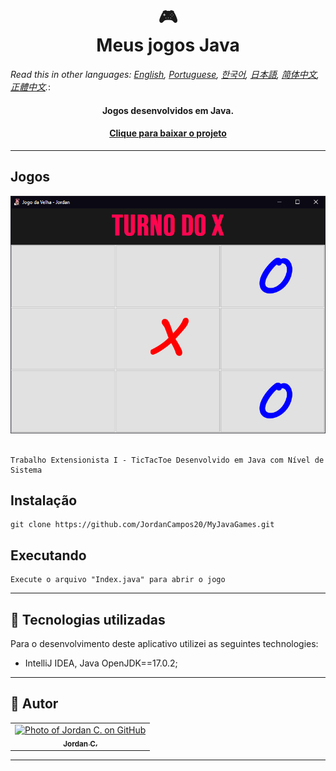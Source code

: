 <h1 align="center">
  🎮<br>Meus jogos Java
</h1>

*Read this in other languages: [English](readme.md), [Portuguese](readme.pt.md), [한국어](readme.ko.md), [日本語](readme.ja.md), [简体中文](readme.zh-cn.md), [正體中文](readme.zh-tw.md).*: 

<h4 align="center">
  Jogos desenvolvidos em Java.
</h4>

<h4 align="center"><a href="https://github.com/JordanCampos20/MyJavaGames/archive/refs/heads/main.zip">Clique para baixar o projeto</a></h4>

---

## Jogos
<p style="height: 400px" align="center"><img src="Images/TicTacToe.png" alt="Preview do Projeto"></p>

```
Trabalho Extensionista I - TicTacToe Desenvolvido em Java com Nível de Sistema
```

<!-- <p align="center"><img src="Images/game2.png" alt="Example"></p>

```
Example
``` -->


## Instalação
```
git clone https://github.com/JordanCampos20/MyJavaGames.git
```

## Executando

```
Execute o arquivo "Index.java" para abrir o jogo
```

---

## 💼 Tecnologias utilizadas
Para o desenvolvimento deste aplicativo utilizei as seguintes technologies:

- IntelliJ IDEA, Java OpenJDK==17.0.2;

---



## 🦄 Autor<br>
<table>
  <tr>
    <td align="center">
      <a href="https://github.com/JordanCampos20">
        <img src="https://avatars.githubusercontent.com/u/85715358" width="100px;" alt="Photo of Jordan C. on GitHub"/><br>
        <sub>
          <b>Jordan C.</b>
        </sub>
      </a>
    </td>
  </tr>
</table>

---
